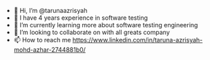 - 👋 Hi, I’m @tarunaazrisyah
- 👀 I have 4 years experience in software testing
- 🌱 I’m currently learning more about software testing engineering
- 💞️ I’m looking to collaborate on with all greats company
- 📫 How to reach me https://www.linkedin.com/in/taruna-azrisyah-mohd-azhar-2744881b0/
<!---
tarunaazrisyah/tarunaazrisyah is a ✨ special ✨ repository because its `README.md` (this file) appears on your GitHub profile.
You can click the Preview link to take a look at your changes.
--->
